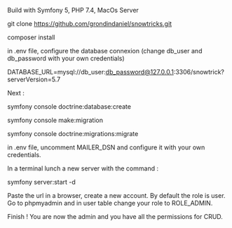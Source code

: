 Build with Symfony 5, PHP 7.4, MacOs Server

git clone https://github.com/grondindaniel/snowtricks.git

composer install

in .env file, configure the database connexion (change db_user and db_password with your own credentials)

DATABASE_URL=mysql://db_user:db_password@127.0.0.1:3306/snowtrick?serverVersion=5.7

Next :

symfony console doctrine:database:create

symfony console make:migration

symfony console doctrine:migrations:migrate

in .env file, uncomment MAILER_DSN and configure it with your own credentials.

In a terminal lunch a new server with the command :

symfony server:start -d 

Paste the url in a browser, create a new account. By default the role is user. Go to phpmyadmin and in user table change your role to ROLE_ADMIN. 

Finish ! You are now the admin and you have all the permissions  for CRUD.

